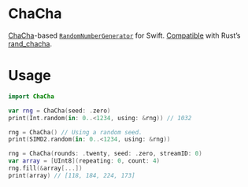 # ChaCha

[ChaCha](https://cr.yp.to/chacha/chacha-20080128.pdf)-based [`RandomNumberGenerator`](https://developer.apple.com/documentation/swift/randomnumbergenerator) for Swift. [Compatible](https://github.com/nixberg/chacha-rng-compability-rs) with Rust’s [rand_chacha](https://crates.io/crates/rand_chacha).

# Usage

```Swift
import ChaCha

var rng = ChaCha(seed: .zero)
print(Int.random(in: 0..<1234, using: &rng)) // 1032

rng = ChaCha() // Using a random seed.
print(SIMD2.random(in: 0..<1234, using: &rng))

rng = ChaCha(rounds: .twenty, seed: .zero, streamID: 0)
var array = [UInt8](repeating: 0, count: 4)
rng.fill(&array[...])
print(array) // [118, 184, 224, 173]
```
